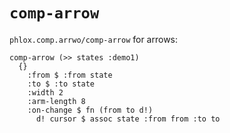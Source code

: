 # `comp-arrow`

`phlox.comp.arrwo/comp-arrow` for arrows:

```cirru
comp-arrow (>> states :demo1)
  {}
    :from $ :from state
    :to $ :to state
    :width 2
    :arm-length 8
    :on-change $ fn (from to d!)
      d! cursor $ assoc state :from from :to to
```
